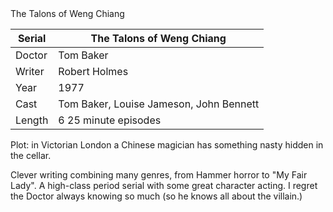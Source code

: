 | | |
|-|-|
The Talons of Weng Chiang

Serial|The Talons of Weng Chiang
-|-
Doctor|Tom Baker
Writer|Robert Holmes
Year|1977
Cast|Tom Baker, Louise Jameson, John Bennett
Length|6 25 minute episodes

Plot: in Victorian London a Chinese magician has
something nasty hidden in the cellar.

Clever writing combining many genres, from Hammer
horror to "My Fair Lady".  A high-class
period serial with some great character acting.  I
regret the Doctor always knowing so much (so he knows
all about the villain.)
